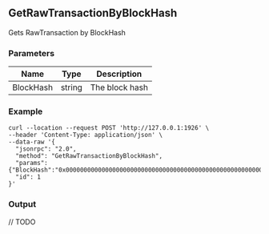 ## GetRawTransactionByBlockHash

Gets RawTransaction by BlockHash

### Parameters

| Name         | Type   | Description       |
| ---------------- | -------------- | ------- |
| BlockHash |string       |The block hash       |

### Example

```shell
curl --location --request POST 'http://127.0.0.1:1926' \
--header 'Content-Type: application/json' \
--data-raw '{
  "jsonrpc": "2.0",
  "method": "GetRawTransactionByBlockHash",
  "params": {"BlockHash":"0x0000000000000000000000000000000000000000000000000000000000000000"},
  "id": 1
}'
```

### Output

// TODO

